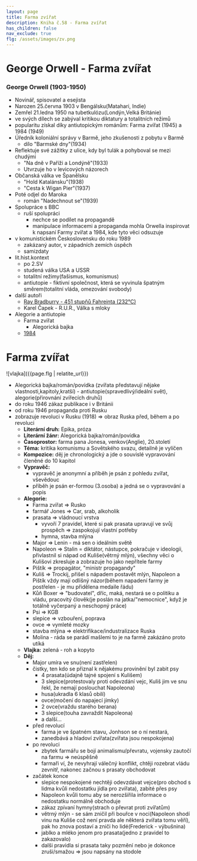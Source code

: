 ```yaml
---
layout: page
title: Farma zvířat
description: Kniha č.58 - Farma zvířat
has_children: false
nav_exclude: true
flg: /assets/images/zv.png
---
```

# George Orwell - Farma zvířat

### George Orwell (1903-1950)
- Novinář, spisovatel a esejista
- Narozen 25.června 1903 v Bengálsku(Matahari, Indie)
- Zemřel 21.ledna 1950 na tubetkulózu(Londýn,Velká Británie)
- ve svých dílech se zabýval kritikou diktatury a totalitních režimů
- popularitu získal díky antiutopickým románům: Farma zvířat (1945) a 1984 (1949) 
- Úředník koloniální správy v Barmě, jeho zkušenosti z pobytu v Barmě
    - dílo "Barmské dny"(1934)
- Reflektuje své zážitky z ulice, kdy byl tulák a pohyboval se mezi chudými
    - "Na dně v Paříži a Londýně"(1933)
    - Utvrzuje ho v levicových názorech
- Občanská válka ve Španělsku
    - "Hold Katalánsku"(1938)
    - "Cesta k Wigan Pier"(1937)
- Poté odjel do Maroka
    - román "Nadechnout se"(1939)
- Spolupráce s BBC
    - ruší spolupráci
        - nechce se podílet na propagandě
        - manipulace informacemi a propaganda mohla Orwella inspirovat k napsaní Farmy zvířat a 1984, kde tyto věci odsuzuje
- v komunistickém Československu do roku 1989
    - zakázaný autor, v západních zemích úspěch
    - samizdaty
- lit.hist.kontext
    - po 2.SV
    - studená válka USA a USSR
    - totalitní režimy(fašismus, komunismus)
    - antiutopie - fiktivní společnost, která se vyvinula špatným směrem(totalitní vláda, omezování svobody)
- další autoři 
    - [Ray Bradburry - 451 stupňů Fahreinta (232°C)](/maturitka/maturita/ustni/cej/rozbory/52_fahrenheit/)
    - Karel Čapek - R.U.R., Válka s mloky
- Alegorie a antiutopie
    - Farma zvířat
        - Alegorická bajka
    - [1984](/maturitka/maturita/ustni/cej/rozbory/57_r1984/)

# Farma zvířat 
![vlajka]({{page.flg | relatite_url}})  
- Alegorická bajka/román/povídka (zvířata představují nějake vlastnosti,kapitoly,kratší) - antiutopie(spravedlivý/ideální svět), alegorie(přirovnání zvířecích druhů)
- do roku 1946 zákaz publikace i v Británii
- od roku 1946 propaganda proti Rusku
- zobrazuje revoluci v Rusku (1918) => obraz Ruska před, během a po revoluci
    - **Literární druh:** Epika, próza
    - **Literární žánr:** Alegorická bajka/román/povídka
    - **Časoprostor:** farma pana Jonesa, venkov(Anglie), 20.století
    - **Téma:** kritika komunismu a Sovětského svazu, detailně je vylíčen
    - **Kompozice:** děj je chronologický a jde o souvislé vypravování členěné do 10 kapitol
    - **Vypravěč:**
        - vypravěč je anonymní a příběh je psán z pohledu zvířat, vševědouc
        - příběh je psán er-formou (3.osoba) a jedná se o vypravování a popis
    - **Alegorie:**
        - Farma zvířat => Rusko
        - farmář Jones => Car, srab, alkoholik
        - prasata => vládnoucí vrstva
            - vyvoří 7 pravidel, které si pak prasata upravují ve svůj prospěch => zaspokojují vlastní potřeby
            - hymna, stavba mlýna 
        - Major => Lenin - má sen o ideálním světě
        - Napoleon => Stalin = diktátor, nástupce, pokračuje v ideologii, přivlastnil si nápad od Kuliše(větrný mlýn), všechny věci o Kulišovi zkresluje a zobrazuje ho jako nepřítele farmy
        - Pištík => propagátor, "ministr propagandy"
        - Kuliš => Trockij, přišel s nápadem postavět mlýn, Napoleon a Pištík vždy mají odlišný názor(během napadení farmy je postřelen - je mu přidělena medaile řádu)
        - Kůň Boxer => "budovatel", dříc, maká, nestará se o politiku a vládu, pracovitý člověk(je poslán na jatka/"nemocnice", když je totálně vyčerpaný a neschopný práce)
        - Psi => KGB
        - slepice => vzbouření, poprava
        - ovce => vymleté mozky
        - stavba mlýna => elektrifikace/industralizace Ruska
        - Molina - ráda se parádí mašlemi to je na farmě zakázáno proto utíká
    - **Vlajka:** zelená - roh a kopyto
    - **Děj:**
        - Major umíra ve snu(není zastřelen)
        - čistky, ten kdo se přiznal k nějakému provinění byl zabit psy
            - 4 prasata(údajně tajné spojení s Kulišem)
            - 3 slepice(protestovaly proti odevzdání vejc, Kuliš jim ve snu řekl, že nemají poslouchat Napoleona)
            - husa(ukradla 6 klasů obilí)
            - ovce(močení do napajecí jímky)
            - 2 ovce(vraždu starého berana)
            - 3 slepice(touha zavraždit Napoleona)
            - a další...
        - před revolucí
            - farma je ve špatném stavu, Jonhson se o ní nestará,
            - zanedbává a hladoví zvířata(zvířata jsou nespokojena)
        - po revoluci
            - zbytek farmářu se bojí animalismu/převratu, vojensky zautočí na farmu => neúspěšně
            - farmaři ví, že nevyhrají válečný konflikt, chtěji rozebrat vládu zevnitř, nakonec začnou s prasaty obchodovat
        - začátek konce 
            - slepice nespokojené nechtěji odevzdávat vejce(pro obchod s lidma kvůli nedostatku jídla pro zvířata), zabité přes psy
            - Napoleon kvůli tomu aby se nerozšířila informace o nedostatku normálně obchoduje
            - zákaz zpívaní hymny(strach o převrat proti zvířatům)
            - větrný mlýn - se sám zničil při bouřce v noci(Napoleon shodí vinu na Kuliše což není pravda ale některá zvířata tomu věří), pak ho znova postaví a zniči ho lidé(Frederick - výbušnina)
            - jablko a mléko jenom pro prasata(jedno z pravidel to zakazovalo)
            - dalši pravidla si prasata taky pozmění nebo je dokonce zruši/smažou => jsou napsány na stodole
